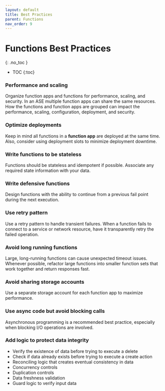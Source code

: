 ```yaml
---
layout: default
title: Best Practices
parent: Functions
nav_order: 9
---
```


# Functions Best Practices
{: .no_toc }

- TOC
{:toc}

### Performance and scaling
Organize function apps and functions for performance, scaling, 
and security. In an ASE multiple function apps can share the same 
resources. How the functions and function apps are grouped can impact the 
performance, scaling, configuration, deployment, and security.

### Optimize deployments
Keep in mind  all functions in a **function app** are deployed at the 
same time. Also, consider using deployment slots to minimize deployment 
downtime.

### Write functions to be stateless
Functions should be stateless and idempotent if possible. Associate any
required state information with your data.

### Write defensive functions
Design functions with the ability to continue from a previous fail point 
during the next execution.

### Use retry pattern
Use a retry pattern to handle transient failures. When a function fails 
to connect to a service or network resource, have it transparently retry 
the failed operation.

### Avoid long running functions
Large, long-running functions can cause unexpected timeout issues. 
Whenever possible, refactor large functions into smaller function sets that
work together and return responses fast.

### Avoid sharing storage accounts
Use a separate storage account for each function app to maximize 
performance.

### Use async code but avoid blocking calls
Asynchronous programming is a recommended best practice, especially when 
blocking I/O operations are involved.

### Add logic to protect data integrity
- Verify the existence of data before trying to execute a delete
- Check if data already exists before trying to execute a create action
- Reconciling logic that creates eventual consistency in data
- Concurrency controls
- Duplication controls
- Data freshness validation
- Guard logic to verify input data
